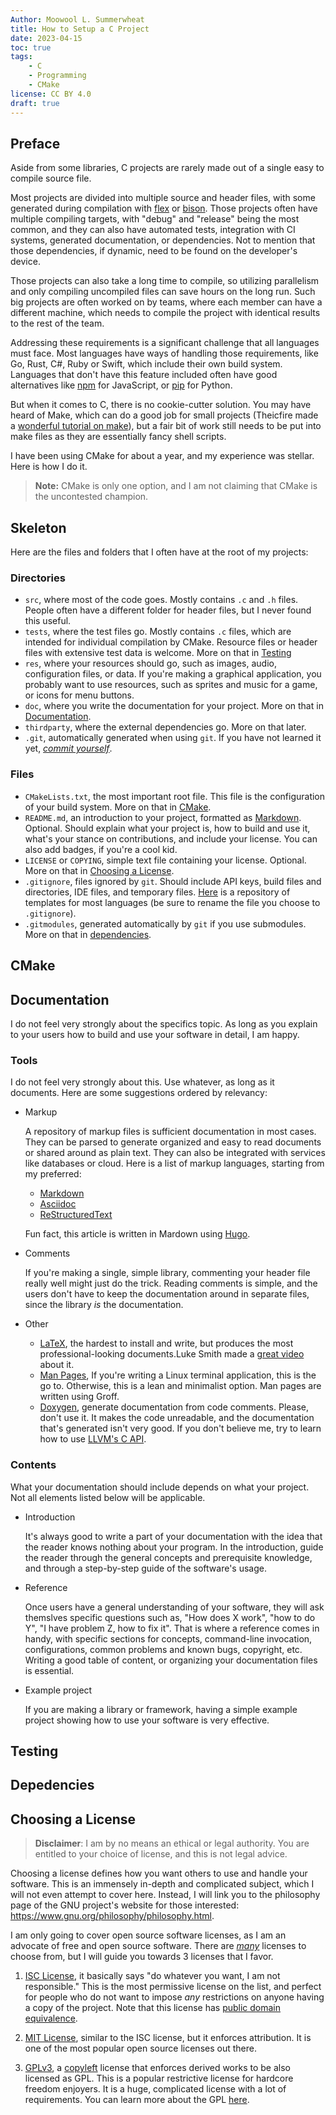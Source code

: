 ```yaml
---
Author: Moowool L. Summerwheat
title: How to Setup a C Project
date: 2023-04-15
toc: true
tags:
    - C
    - Programming
    - CMake
license: CC BY 4.0
draft: true
---
```


## Preface

Aside from some libraries, C projects are rarely made out of a single
easy to compile source file.

Most projects are divided into multiple source and header files, with
some generated during compilation with
[flex](https://github.com/westes/flex) or
[bison](https://www.gnu.org/software/bison/). Those projects often
have multiple compiling targets, with "debug" and "release" being the
most common, and they can also have automated tests, integration with
CI systems, generated documentation, or dependencies. Not to mention
that those dependencies, if dynamic, need to be found on the
developer's device.

Those projects can also take a long time to compile, so utilizing
parallelism and only compiling uncompiled files can save hours on the
long run. Such big projects are often worked on by teams, where each
member can have a different machine, which needs to compile the
project with identical results to the rest of the team.

Addressing these requirements is a significant challenge that all
languages must face. Most languages have ways of handling those
requirements, like Go, Rust, C#, Ruby or Swift, which include their
own build system. Languages that don't have this feature included
often have good alternatives like [npm](https://www.npmjs.com/) for
JavaScript, or [pip](https://pypi.org/project/pip/) for Python.

But when it comes to C, there is no cookie-cutter solution. You may
have heard of Make, which can do a good job for small projects
(Theicfire made a [wonderful tutorial on
make](https://makefiletutorial.com/)), but a fair bit of work still
needs to be put into make files as they are essentially fancy shell
scripts.

I have been using CMake for about a year, and my experience was
stellar. Here is how I do it.

> **Note:** CMake is only one option, and I am not claiming that CMake
> is the uncontested champion.

## Skeleton

Here are the files and folders that I often have at the root of my
projects:

### Directories
* `src`, where most of the code goes. Mostly contains `.c` and `.h`
  files. People often have a different folder for header files, but I
  never found this useful.
* `tests`, where the test files go. Mostly contains `.c` files, which
  are intended for individual compilation by CMake. Resource files or
  header files with extensive test data is welcome. More on that in [Testing](#testing)
* `res`, where your resources should go, such as images, audio,
  configuration files, or data. If you're making a graphical
  application, you probably want to use resources, such as sprites and
  music for a game, or icons for menu buttons.
* `doc`, where you write the documentation for your project. More on
  that in [Documentation](#documentation).
* `thirdparty`, where the external dependencies go. More on that
  later.
* `.git`, automatically generated when using `git`. If you have not
  learned it yet, [*commit
  yourself*](https://docs.github.com/en/get-started/using-git/about-git).

### Files
* `CMakeLists.txt`, the most important root file. This file is the
  configuration of your build system. More on that in [CMake](#cmake).
* `README.md`, an introduction to your project, formatted as
  [Markdown](https://docs.github.com/en/get-started/writing-on-github/getting-started-with-writing-and-formatting-on-github/basic-writing-and-formatting-syntax). Optional. Should
  explain what your project is, how to build and use it, what's your
  stance on contributions, and include your license. You can also add
  badges, if you're a cool kid.
* `LICENSE` or `COPYING`, simple text file containing your
  license. Optional. More on that in [Choosing a
  License](#choosing-a-license).
* `.gitignore`, files ignored by `git`. Should include API keys, build
  files and directories, IDE files, and temporary
  files. [Here](https://github.com/github/gitignore) is a repository
  of templates for most languages (be sure to rename the file you
  choose to `.gitignore`).
* `.gitmodules`, generated automatically by `git` if you use
  submodules. More on that in [dependencies](#dependencies).

## CMake

## Documentation
I do not feel very strongly about the specifics topic. As long as you
explain to your users how to build and use your software in detail, I
am happy. 

### Tools
I do not feel very strongly about this. Use whatever, as long as it
documents. Here are some suggestions ordered by relevancy:

* Markup

	A repository of markup files is sufficient documentation in most
    cases. They can be parsed to generate organized and easy to read
    documents or shared around as plain text. They can also be
    integrated with services like databases or cloud. Here is a list of markup languages, starting from my preferred:
	
	* [Markdown](https://www.markdownguide.org/)
	* [Asciidoc](https://asciidoc.org/)
	* [ReStructuredText](https://www.writethedocs.org/guide/writing/reStructuredText/)
	
	Fun fact, this article is written in Mardown using [Hugo](https://gohugo.io/).

* Comments

	If you're making a single, simple library, commenting your header
    file really well might just do the trick. Reading comments is
    simple, and the users don't have to keep the documentation around
    in separate files, since the library *is* the documentation.

* Other

	* [LaTeX](https://www.latex-project.org/), the hardest to install
    and write, but produces the most professional-looking
    documents.Luke Smith made a [great
    video](https://www.youtube.com/watch?v=w8EKH_fjmXA&pp=ygUQZ3JvZmYgbHVrZSBzbWl0aA%3D%3D)
    about it.
	* [Man Pages](https://www.gnu.org/software/groff/), If you're
   writing a Linux terminal application, this is the go to. Otherwise,
   this is a lean and minimalist option. Man pages are written using
   Groff.
   * [Doxygen](https://www.doxygen.nl/), generate documentation from
    code comments. Please, don't use it. It makes the code unreadable,
    and the documentation that's generated isn't very good. If you
    don't believe me, try to learn how to use [LLVM's C
    API](https://llvm.org/doxygen/group__LLVMC.html).

### Contents
What your documentation should include depends on what your
project. Not all elements listed below will be applicable.

* Introduction

	It's always good to write a part of your documentation with the
    idea that the reader knows nothing about your program. In the
    introduction, guide the reader through the general concepts and
    prerequisite knowledge, and through a step-by-step guide of the
    software's usage.

* Reference

	Once users have a general understanding of your software, they
    will ask themslves specific questions such as, "How does X work",
    "how to do Y", "I have problem Z, how to fix it". That is where a
    reference comes in handy, with specific sections for concepts,
    command-line invocation, configurations, common problems and known
    bugs, copyright, etc. Writing a good table of content, or
    organizing your documentation files is essential.

* Example project
		
	If you are making a library or framework, having a simple example
	project showing how to use your software is very effective.

## Testing

## Depedencies

## Choosing a License

> **Disclaimer**: I am by no means an ethical or legal authority. You
> are entitled to your choice of license, and this is not legal
> advice.

Choosing a license defines how you want others to use and handle your
software. This is an immensely in-depth and complicated subject, which
I will not even attempt to cover here. Instead, I will link you to the
philosophy page of the GNU project's website for those interested:
https://www.gnu.org/philosophy/philosophy.html.

I am only going to cover open source software licenses, as I am an
advocate of free and open source software. There are
[*many*](https://opensource.org/licenses/) licenses to choose from,
but I will guide you towards 3 licenses that I favor.

1. [ISC License](https://opensource.org/license/isc-license-txt/), it
   basically says "do whatever you want, I am not responsible." This
   is the most permissive license on the list, and perfect for people
   who do not want to impose *any* restrictions on anyone having a
   copy of the project. Note that this license has [public domain
   equivalence](https://en.wikipedia.org/wiki/Public-domain-equivalent_license).

2. [MIT License](https://mit-license.org/), similar to the ISC
   license, but it enforces attribution. It is one of the most popular
   open source licenses out there.

3. [GPLv3](https://www.gnu.org/licenses/gpl-3.0.html), a
   [copyleft](https://en.wikipedia.org/wiki/Copyleft) license that
   enforces derived works to be also licensed as GPL. This is a
   popular restrictive license for hardcore freedom enjoyers. It is a
   huge, complicated license with a lot of requirements. You can learn
   more about the GPL
   [here](https://www.gnu.org/licenses/quick-guide-gplv3.html).

